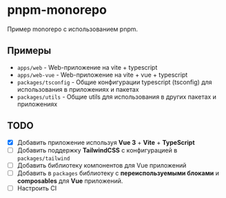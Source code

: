 # pnpm-monorepo

Пример monorepo с использованием pnpm.

## Примеры

- `apps/web` - Web-приложение на vite + typescript
- `apps/web-vue` - Web-приложение на vite + vue + typescript
- `packages/tsconfig` - Общие конфигурации typescript (tsconfig) для использования в приложениях и пакетах
- `packages/utils` - Общие utils для использования в других пакетах и приложениях

## TODO

- [x] Добавить приложение используя __Vue 3__ + __Vite__ + __TypeScript__
- [ ] Добавить поддержку __TailwindCSS__ с конфигурацией в `packages/tailwind`
- [ ] Добавить библиотеку компонентов для Vue приложений
- [ ] Добавить в `packages` библиотеку с __переиспользуемыми блоками__ и __composables__ для __Vue__ приложений. 
- [ ] Настроить CI